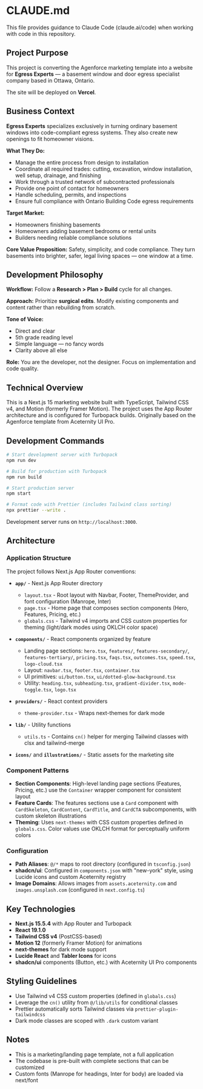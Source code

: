 # CLAUDE.md

This file provides guidance to Claude Code (claude.ai/code) when working with code in this repository.

## Project Purpose

This project is converting the Agenforce marketing template into a website for **Egress Experts** — a basement window and door egress specialist company based in Ottawa, Ontario.

The site will be deployed on **Vercel**.

## Business Context

**Egress Experts** specializes exclusively in turning ordinary basement windows into code-compliant egress systems. They also create new openings to fit homeowner visions.

**What They Do:**
- Manage the entire process from design to installation
- Coordinate all required trades: cutting, excavation, window installation, well setup, drainage, and finishing
- Work through a trusted network of subcontracted professionals
- Provide one point of contact for homeowners
- Handle scheduling, permits, and inspections
- Ensure full compliance with Ontario Building Code egress requirements

**Target Market:**
- Homeowners finishing basements
- Homeowners adding basement bedrooms or rental units
- Builders needing reliable compliance solutions

**Core Value Proposition:**
Safety, simplicity, and code compliance. They turn basements into brighter, safer, legal living spaces — one window at a time.

## Development Philosophy

**Workflow:** Follow a **Research > Plan > Build** cycle for all changes.

**Approach:** Prioritize **surgical edits**. Modify existing components and content rather than rebuilding from scratch.

**Tone of Voice:**
- Direct and clear
- 5th grade reading level
- Simple language — no fancy words
- Clarity above all else

**Role:** You are the developer, not the designer. Focus on implementation and code quality.

## Technical Overview

This is a Next.js 15 marketing website built with TypeScript, Tailwind CSS v4, and Motion (formerly Framer Motion). The project uses the App Router architecture and is configured for Turbopack builds. Originally based on the Agenforce template from Aceternity UI Pro.

## Development Commands

```bash
# Start development server with Turbopack
npm run dev

# Build for production with Turbopack
npm run build

# Start production server
npm start

# Format code with Prettier (includes Tailwind class sorting)
npx prettier --write .
```

Development server runs on `http://localhost:3000`.

## Architecture

### Application Structure

The project follows Next.js App Router conventions:

- **`app/`** - Next.js App Router directory
  - `layout.tsx` - Root layout with Navbar, Footer, ThemeProvider, and font configuration (Manrope, Inter)
  - `page.tsx` - Home page that composes section components (Hero, Features, Pricing, etc.)
  - `globals.css` - Tailwind v4 imports and CSS custom properties for theming (light/dark modes using OKLCH color space)

- **`components/`** - React components organized by feature
  - Landing page sections: `hero.tsx`, `features/`, `features-secondary/`, `features-tertiary/`, `pricing.tsx`, `faqs.tsx`, `outcomes.tsx`, `speed.tsx`, `logo-cloud.tsx`
  - Layout: `navbar.tsx`, `footer.tsx`, `container.tsx`
  - UI primitives: `ui/button.tsx`, `ui/dotted-glow-background.tsx`
  - Utility: `heading.tsx`, `subheading.tsx`, `gradient-divider.tsx`, `mode-toggle.tsx`, `logo.tsx`

- **`providers/`** - React context providers
  - `theme-provider.tsx` - Wraps next-themes for dark mode

- **`lib/`** - Utility functions
  - `utils.ts` - Contains `cn()` helper for merging Tailwind classes with clsx and tailwind-merge

- **`icons/`** and **`illustrations/`** - Static assets for the marketing site

### Component Patterns

- **Section Components**: High-level landing page sections (Features, Pricing, etc.) use the `Container` wrapper component for consistent layout
- **Feature Cards**: The features sections use a `Card` component with `CardSkeleton`, `CardContent`, `CardTitle`, and `CardCTA` subcomponents, with custom skeleton illustrations
- **Theming**: Uses `next-themes` with CSS custom properties defined in `globals.css`. Color values use OKLCH format for perceptually uniform colors

### Configuration

- **Path Aliases**: `@/*` maps to root directory (configured in `tsconfig.json`)
- **shadcn/ui**: Configured in `components.json` with "new-york" style, using Lucide icons and custom Aceternity registry
- **Image Domains**: Allows images from `assets.aceternity.com` and `images.unsplash.com` (configured in `next.config.ts`)

## Key Technologies

- **Next.js 15.5.4** with App Router and Turbopack
- **React 19.1.0**
- **Tailwind CSS v4** (PostCSS-based)
- **Motion 12** (formerly Framer Motion) for animations
- **next-themes** for dark mode support
- **Lucide React** and **Tabler Icons** for icons
- **shadcn/ui** components (Button, etc.) with Aceternity UI Pro components

## Styling Guidelines

- Use Tailwind v4 CSS custom properties (defined in `globals.css`)
- Leverage the `cn()` utility from `@/lib/utils` for conditional classes
- Prettier automatically sorts Tailwind classes via `prettier-plugin-tailwindcss`
- Dark mode classes are scoped with `.dark` custom variant

## Notes

- This is a marketing/landing page template, not a full application
- The codebase is pre-built with complete sections that can be customized
- Custom fonts (Manrope for headings, Inter for body) are loaded via next/font
